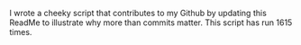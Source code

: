 I wrote a cheeky script that contributes to my Github by updating this ReadMe to illustrate why more than commits matter. This script has run 1615 times.